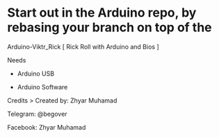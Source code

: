 # Start out in the Arduino repo, by rebasing your branch on top of the
Arduino-Viktr_Rick
[ Rick Roll with Arduino and Bios ]

Needs

 - Arduino USB

 - Arduino Software

Credits >
Created by: Zhyar Muhamad

Telegram: @begover

Facebook: Zhyar Muhamad

